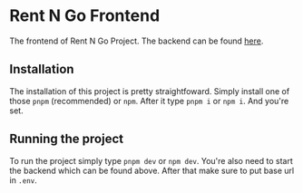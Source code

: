 # Rent N Go Frontend

The frontend of Rent N Go Project. The backend can be found [here](https://github.com/albetnov/Rent-N-Go-Backend).

## Installation

The installation of this project is pretty straightfoward. Simply install one of those `pnpm` (recommended) or `npm`.
After it type `pnpm i` or `npm i`. And you're set.

## Running the project
 
To run the project simply type `pnpm dev` or `npm dev`. You're also need to start the backend which can be found
above. After that make sure to put base url in `.env`.